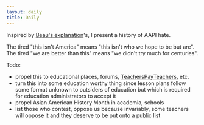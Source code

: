 ```yaml
---
layout: daily 
title: Daily
---
```


Inspired by [Beau's explanation](//youtube.com/watch?v=rFbHml5ba0M)'s, I present a history of AAPI hate.

The tired "this isn't America" means "this isn't who we hope to be but are". The tired "we are better than this" means "we didn't try much for centuries".

Todo:
* propel this to educational places, forums, [TeachersPayTeachers](//t.co/SuTZkBo4Kn), etc.
* turn this into some education worthy thing since lesson plans follow some format unknown to outsiders of education but which is required for education administrators to accept it
* propel Asian American History Month in academia, schools
* list those who contest, oppose us because invariably, some teachers will oppose it and they deserve to be put onto a public list
